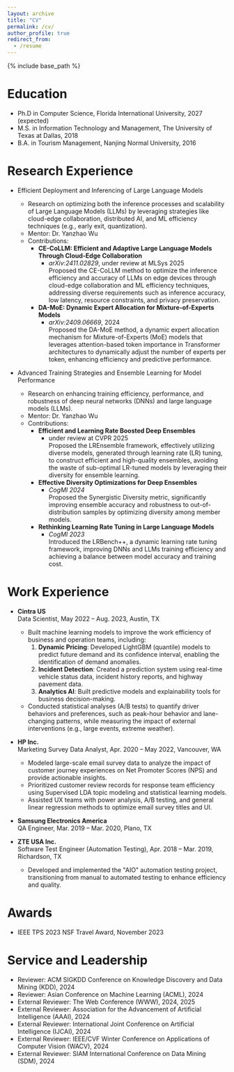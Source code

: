 ```yaml
---
layout: archive
title: "CV"
permalink: /cv/
author_profile: true
redirect_from:
  - /resume
---
```


{% include base_path %}


Education
======
* Ph.D in Computer Science, Florida International University, 2027 (expected)
* M.S. in Information Technology and Management, The University of Texas at Dallas, 2018
* B.A. in Tourism Management, Nanjing Normal University, 2016

Research Experience
======
* Efficient Deployment and Inferencing of Large Language Models
  * Research on optimizing both the inference processes and scalability of Large Language Models (LLMs) by leveraging strategies like cloud-edge collaboration, distributed AI, and ML efficiency techniques (e.g., early exit, quantization).
  * Mentor: Dr. Yanzhao Wu
  * Contributions:
    * **CE-CoLLM: Efficient and Adaptive Large Language Models Through Cloud-Edge Collaboration**  
      * *arXiv:2411.02829*, under review at MLSys 2025  
      Proposed the CE-CoLLM method to optimize the inference efficiency and accuracy of LLMs on edge devices through cloud-edge collaboration and ML efficiency techniques, addressing diverse requirements such as inference accuracy, low latency, resource constraints, and privacy preservation.
    * **DA-MoE: Dynamic Expert Allocation for Mixture-of-Experts Models**  
      * *arXiv:2409.06669*, 2024  
      Proposed the DA-MoE method, a dynamic expert allocation mechanism for Mixture-of-Experts (MoE) models that leverages attention-based token importance in Transformer architectures to dynamically adjust the number of experts per token, enhancing efficiency and predictive performance.

* Advanced Training Strategies and Ensemble Learning for Model Performance
  * Research on enhancing training efficiency, performance, and robustness of deep neural networks (DNNs) and large language models (LLMs).
  * Mentor: Dr. Yanzhao Wu
  * Contributions:
    * **Efficient and Learning Rate Boosted Deep Ensembles**  
      * under review at CVPR 2025  
      Proposed the LREnsemble framework, effectively utilizing diverse models, generated through learning rate (LR) tuning, to construct efficient and high-quality ensembles, avoiding the waste of sub-optimal LR-tuned models by leveraging their diversity for ensemble learning.
    * **Effective Diversity Optimizations for Deep Ensembles**  
      * *CogMI 2024*  
      Proposed the Synergistic Diversity metric, significantly improving ensemble accuracy and robustness to out-of-distribution samples by optimizing diversity among member models.
    * **Rethinking Learning Rate Tuning in Large Language Models**  
      * *CogMI 2023*  
      Introduced the LRBench++, a dynamic learning rate tuning framework, improving DNNs and LLMs training efficiency and achieving a balance between model accuracy and training cost.

Work Experience
======
* **Cintra US**  
  Data Scientist, May 2022 – Aug. 2023, Austin, TX  
  * Built machine learning models to improve the work efficiency of business and operation teams, including:  
    1. **Dynamic Pricing**: Developed LightGBM (quantile) models to predict future demand and its confidence interval, enabling the identification of demand anomalies.  
    2. **Incident Detection**: Created a prediction system using real-time vehicle status data, incident history reports, and highway pavement data.  
    3. **Analytics AI**: Built predictive models and explainability tools for business decision-making.  
  * Conducted statistical analyses (A/B tests) to quantify driver behaviors and preferences, such as peak-hour behavior and lane-changing patterns, while measuring the impact of external interventions (e.g., large events, extreme weather).

* **HP Inc.**  
  Marketing Survey Data Analyst, Apr. 2020 – May 2022, Vancouver, WA  
  * Modeled large-scale email survey data to analyze the impact of customer journey experiences on Net Promoter Scores (NPS) and provide actionable insights.  
  * Prioritized customer review records for response team efficiency using Supervised LDA topic modeling and statistical learning models.  
  * Assisted UX teams with power analysis, A/B testing, and general linear regression methods to optimize email survey titles and UI.

* **Samsung Electronics America**  
  QA Engineer, Mar. 2019 – Mar. 2020, Plano, TX  

* **ZTE USA Inc.**  
  Software Test Engineer (Automation Testing), Apr. 2018 – Mar. 2019, Richardson, TX  
  * Developed and implemented the "AIO" automation testing project, transitioning from manual to automated testing to enhance efficiency and quality.

Awards
======
* IEEE TPS 2023 NSF Travel Award, November 2023

Service and Leadership
======
* Reviewer: ACM SIGKDD Conference on Knowledge Discovery and Data Mining (KDD), 2024
* Reviewer: Asian Conference on Machine Learning (ACML), 2024
* External Reviewer: The Web Conference (WWW), 2024, 2025
* External Reviewer: Association for the Advancement of Artificial Intelligence (AAAI), 2024
* External Reviewer: International Joint Conference on Artificial Intelligence (IJCAI), 2024
* External Reviewer: IEEE/CVF Winter Conference on Applications of Computer Vision (WACV), 2024 
* External Reviewer: SIAM International Conference on Data Mining (SDM), 2024

<!-- Education
======
* Ph.D in Computer Science, Florida International University, 2027 (expected)
* M.S. in Information Technology and Management, The University of Texas at Dallas, 2018
* B.A. in Tourism Management, Nanjing Normal University, 2016

Work experience
======
* Spring 2024: Academic Pages Collaborator
  * Github University
  * Duties includes: Updates and improvements to template
  * Supervisor: The Users

* Fall 2015: Research Assistant
  * Github University
  * Duties included: Merging pull requests
  * Supervisor: Professor Hub

* Summer 2015: Research Assistant
  * Github University
  * Duties included: Tagging issues
  * Supervisor: Professor Git
  
Skills
======
* Skill 1
* Skill 2
  * Sub-skill 2.1
  * Sub-skill 2.2
  * Sub-skill 2.3
* Skill 3

Publications
======
  <ul>{% for post in site.publications reversed %}
    {% include archive-single-cv.html %}
  {% endfor %}</ul>
  
Talks
======
  <ul>{% for post in site.talks reversed %}
    {% include archive-single-talk-cv.html  %}
  {% endfor %}</ul>
  
Teaching
======
  <ul>{% for post in site.teaching reversed %}
    {% include archive-single-cv.html %}
  {% endfor %}</ul>
  
Service and leadership
======
* Currently signed in to 43 different slack teams -->
